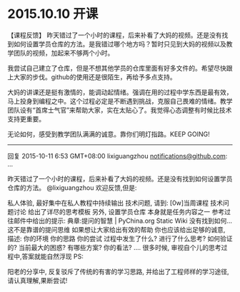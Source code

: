 # 2015.10.10 开课

【课程反馈】
昨天错过了一个小时的课程，后来补看了大妈的视频。还是没有找到如何设置学员仓库的方法。是我错过哪个地方吗？暂时只见到大妈的视频以及教学团队的视频，加起来不够两个小时。

我尝试自己建立了仓库，但是不想其他学员的仓库里面有好多文件的。希望尽快跟上大家的步伐。github的使用还是很陌生，再给予多点支持。

大妈的讲课还是挺有激情的，能调动起情绪。强调在用的过程中学东西是最有效，马上投身到编程之中。这个过程必定是不断遇到挑战，克服自己畏难的情绪。教学团队设有“首席士气官”来帮助大家，实在太贴心了。我觉得心态调整有时候比技术支持更重要。

无论如何，感受到教学团队满满的诚意。靠你们明灯指路。KEEP GOING!




---

回复
2015-10-11 6:53 GMT+08:00 lixiguangzhou notifications@github.com:
...

昨天错过了一个小时的课程，后来补看了大妈的视频。还是没有找到如何设置学员仓库的方法。
@lixiguangzhou 欢迎反馈,但是:

私人体验, 最好集中在私人教程中持续输出
技术问题, 请到: [0w]当周课程 技术问题讨论
给出了详尽的思考模板
另外, 设置学员仓库 本身就是任务内容之一
参考过往邮件中给出的提示:
典章:提问的智慧 | PyChina.org Static Wiki
没有找到如何... 这不是靠谱的提问思维
如果想让大家给出有效的帮助
你也应该给出足够的诚意, 描述:
你的环境
你的思路
你的尝试
过程中发生了什么?
进行了什么思考? 如何验证的?
当前最大的困惑?
有哪些方案? 你的看法?
....
很多时候, 审视自个儿的思考过程中,答案就能自然浮现
PS:

阳老的分享中, 反复驳斥了传统的有害的学习思路,
并给出了工程师样的学习途径,
请认真理解,果断尝试!